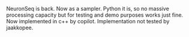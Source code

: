 NeuronSeq is back. Now as a sampler. Python it is, so no massive processing capacity but for testing and demo purposes works just fine.
Now implemented in c++ by copilot. Implementation not tested by jaakkopee.
